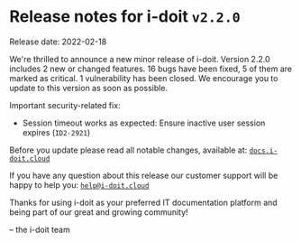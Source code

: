 # Release notes for i-doit `v2.2.0`

Release date: 2022-02-18

We're thrilled to announce a new minor release of i-doit. Version 2.2.0 includes 2 new or changed features. 16 bugs have been fixed, 5 of them are marked as critical. 1 vulnerability has been closed. We encourage you to update to this version as soon as possible.

Important security-related fix:

-   Session timeout works as expected: Ensure inactive user session expires (`ID2-2921`)

Before you update please read all notable changes, available at: [`docs.i-doit.cloud`](https://docs.i-doit.cloud/ref/changelog.html)

If you have any question about this release our customer support will be happy to help you: [`help@i-doit.cloud`](mailto:help@i-doit.cloud)

Thanks for using i-doit as your preferred IT documentation platform and being part of our great and growing community!

– the i-doit team
